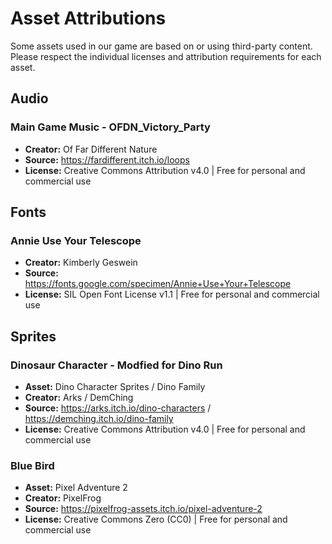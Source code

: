 # Asset Attributions

Some assets used in our game are based on or using third-party content. 
Please respect the individual licenses and attribution requirements for each asset.

## Audio

### Main Game Music - OFDN_Victory_Party
- **Creator:** Of Far Different Nature
- **Source:** https://fardifferent.itch.io/loops
- **License:** Creative Commons Attribution v4.0 | Free for personal and commercial use

## Fonts

### Annie Use Your Telescope
- **Creator:** Kimberly Geswein
- **Source:** https://fonts.google.com/specimen/Annie+Use+Your+Telescope
- **License:** SIL Open Font License v1.1 | Free for personal and commercial use

## Sprites

### Dinosaur Character - Modfied for Dino Run
- **Asset:** Dino Character Sprites / Dino Family
- **Creator:** Arks / DemChing
- **Source:** https://arks.itch.io/dino-characters / https://demching.itch.io/dino-family
- **License:** Creative Commons Attribution v4.0 | Free for personal and commercial use

### Blue Bird
- **Asset:** Pixel Adventure 2
- **Creator:** PixelFrog
- **Source:** https://pixelfrog-assets.itch.io/pixel-adventure-2
- **License:** Creative Commons Zero (CC0) | Free for personal and commercial use
